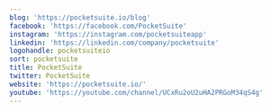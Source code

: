 ```yaml
---
blog: 'https://pocketsuite.io/blog'
facebook: 'https://facebook.com/PocketSuite'
instagram: 'https://instagram.com/pocketsuiteapp'
linkedin: 'https://linkedin.com/company/pocketsuite'
logohandle: pocketsuiteio
sort: pocketsuite
title: PocketSuite
twitter: PocketSuite
website: 'https://pocketsuite.io/'
youtube: 'https://youtube.com/channel/UCxRu2oU2uHA2PRGoM34qS4g'
---
```

